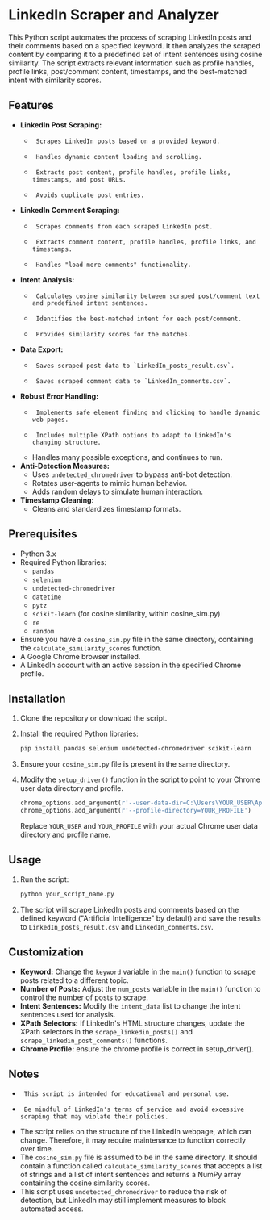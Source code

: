 # LinkedIn Scraper and Analyzer

This Python script automates the process of scraping LinkedIn posts and their comments based on a specified keyword. It then analyzes the scraped content by comparing it to a predefined set of intent sentences using cosine similarity. The script extracts relevant information such as profile handles, profile links, post/comment content, timestamps, and the best-matched intent with similarity scores.

## Features

-   **LinkedIn Post Scraping:**
    -      Scrapes LinkedIn posts based on a provided keyword.
    -      Handles dynamic content loading and scrolling.
    -      Extracts post content, profile handles, profile links, timestamps, and post URLs.
    -      Avoids duplicate post entries.
-   **LinkedIn Comment Scraping:**
    -      Scrapes comments from each scraped LinkedIn post.
    -      Extracts comment content, profile handles, profile links, and timestamps.
    -      Handles "load more comments" functionality.
-   **Intent Analysis:**
    -      Calculates cosine similarity between scraped post/comment text and predefined intent sentences.
    -      Identifies the best-matched intent for each post/comment.
    -      Provides similarity scores for the matches.
-   **Data Export:**
    -      Saves scraped post data to `LinkedIn_posts_result.csv`.
    -      Saves scraped comment data to `LinkedIn_comments.csv`.
-   **Robust Error Handling:**
    -      Implements safe element finding and clicking to handle dynamic web pages.
    -      Includes multiple XPath options to adapt to LinkedIn's changing structure.
    -   Handles many possible exceptions, and continues to run.
-   **Anti-Detection Measures:**
    -   Uses `undetected_chromedriver` to bypass anti-bot detection.
    -   Rotates user-agents to mimic human behavior.
    -   Adds random delays to simulate human interaction.
-   **Timestamp Cleaning:**
    -   Cleans and standardizes timestamp formats.

## Prerequisites

-   Python 3.x
-   Required Python libraries:
    -   `pandas`
    -   `selenium`
    -   `undetected-chromedriver`
    -   `datetime`
    -   `pytz`
    -   `scikit-learn` (for cosine similarity, within cosine\_sim.py)
    -   `re`
    -   `random`
-   Ensure you have a `cosine_sim.py` file in the same directory, containing the `calculate_similarity_scores` function.
-   A Google Chrome browser installed.
-   A LinkedIn account with an active session in the specified Chrome profile.

## Installation

1.  Clone the repository or download the script.
2.  Install the required Python libraries:

    ```bash
    pip install pandas selenium undetected-chromedriver scikit-learn
    ```

3.  Ensure your `cosine_sim.py` file is present in the same directory.
4.  Modify the `setup_driver()` function in the script to point to your Chrome user data directory and profile.

    ```python
    chrome_options.add_argument(r'--user-data-dir=C:\Users\YOUR_USER\AppData\Local\Google\Chrome\User Data')
    chrome_options.add_argument(r'--profile-directory=YOUR_PROFILE')
    ```

    Replace `YOUR_USER` and `YOUR_PROFILE` with your actual Chrome user data directory and profile name.

## Usage

1.  Run the script:

    ```bash
    python your_script_name.py
    ```

2.  The script will scrape LinkedIn posts and comments based on the defined keyword ("Artificial Intelligence" by default) and save the results to `LinkedIn_posts_result.csv` and `LinkedIn_comments.csv`.

## Customization

-   **Keyword:** Change the `keyword` variable in the `main()` function to scrape posts related to a different topic.
-   **Number of Posts:** Adjust the `num_posts` variable in the `main()` function to control the number of posts to scrape.
-   **Intent Sentences:** Modify the `intent_data` list to change the intent sentences used for analysis.
-   **XPath Selectors:** If LinkedIn's HTML structure changes, update the XPath selectors in the `scrape_linkedin_posts()` and `scrape_linkedin_post_comments()` functions.
-   **Chrome Profile:** ensure the chrome profile is correct in setup_driver().

## Notes

-      This script is intended for educational and personal use.
-      Be mindful of LinkedIn's terms of service and avoid excessive scraping that may violate their policies.
-   The script relies on the structure of the LinkedIn webpage, which can change. Therefore, it may require maintenance to function correctly over time.
-   The `cosine_sim.py` file is assumed to be in the same directory. It should contain a function called `calculate_similarity_scores` that accepts a list of strings and a list of intent sentences and returns a NumPy array containing the cosine similarity scores.
-   This script uses `undetected_chromedriver` to reduce the risk of detection, but LinkedIn may still implement measures to block automated access.
